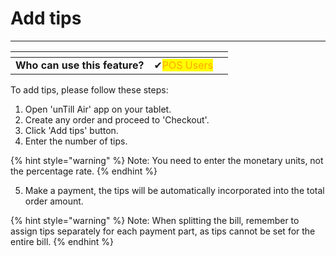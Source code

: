 # Add tips

***

<table data-card-size="large" data-view="cards"><thead><tr><th></th><th></th><th></th></tr></thead><tbody><tr><td><strong>Who can use this feature?</strong></td><td><span data-gb-custom-inline data-tag="emoji" data-code="2714">✔</span><mark style="color:orange;">POS Users</mark></td><td></td></tr></tbody></table>

To add tips, please follow these steps:

1. Open 'unTill Air' app on your tablet.
2. Create any order and proceed to 'Checkout'.
3. Click 'Add tips' button.
4. Enter the number of tips.

{% hint style="warning" %}
Note: You need to enter the monetary units, not the percentage rate.&#x20;
{% endhint %}

5. Make a payment, the tips will be automatically incorporated into the total order amount.&#x20;

{% hint style="warning" %}
Note: When splitting the bill, remember to assign tips separately for each payment part, as tips cannot be set for the entire bill.
{% endhint %}
